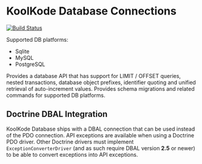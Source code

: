 # KoolKode Database Connections

[![Build Status](https://travis-ci.org/koolkode/database.svg?branch=master)](https://travis-ci.org/koolkode/database)

Supported DB platforms:
- Sqlite
- MySQL
- PostgreSQL

Provides a database API that has support for LIMIT / OFFSET queries, nested transactions, database object prefixes,
identifier quoting and unified retrieval of auto-increment values. Provides schema migrations and related commands
for supported DB platforms.

## Doctrine DBAL Integration

KoolKode Database ships with a DBAL connection that can be used instead of the PDO connection. API exceptions are
available when using a Doctrine PDO driver. Other Doctrine drivers must implement `ExceptionConverterDriver`
(and as such require DBAL version **2.5** or newer) to be able to convert exceptions into API exceptions.
